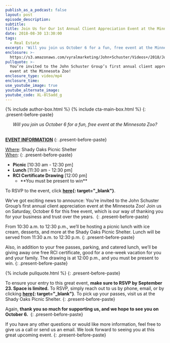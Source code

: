 ```yaml
---
publish_as_a_podcast: false
layout: post
episode_description:
subtitle:
title: Join Us for Our 1st Annual Client Appreciation Event at the Minnesota Zoo
date: 2018-08-30 13:30:00
tags:
  - Real Estate
excerpt: 'Will you join us October 6 for a fun, free event at the Minnesota Zoo?'
enclosure: >-
  https://s3.amazonaws.com/vyralmarketing/John+Schuster/Videos+/2018/John+Schuster+Group-+Zoo.mp4
pullquote: >-
  You’re invited to the John Schuster Group’s first annual client appreciation
  event at the Minnesota Zoo!
enclosure_type: video/mp4
enclosure_time:
use_youtube_image: true
youtube_alternate_image:
youtube_code: XL-8l5add_g
---
```


{% include author-box.html %}
{% include cta-main-box.html %}
{: .present-before-paste}

<center><em>Will you join us October 6 for a fun, free event at the Minnesota Zoo?</em></center>

<center>&nbsp;</center>

<u><strong>EVENT INFORMATION</strong></u>
{: .present-before-paste}

<u>Where</u>: Shady Oaks Picnic Shelter<br><u>When</u>:
{: .present-before-paste}

* **Picnic** [10:30 am - 12:30 pm] &nbsp;
* **Lunch** [11:30 am - 12:30 pm]&nbsp;
* **RCI Certificate Drawing** [12:00 pm]
  * \*\*You must be present to win\*\*

To RSVP to the event, click **[here](http://www.johnschustergroup.com/zoo.php){: target="_blank"}**.

We’ve got exciting news to announce: You’re invited to the John Schuster Group’s first annual client appreciation event at the Minnesota Zoo! Join us on Saturday, October 6 for this free event, which is our way of thanking you for your business and trust over the years.&nbsp;
{: .present-before-paste}

From 10:30 a.m. to 12:30 p.m., we’ll be hosting a picnic lunch with ice cream, desserts, and more at the Shady Oaks Picnic Shelter. Lunch will be served from 11:30 a.m. to 12:30 p.m.
{: .present-before-paste}

Also, in addition to your free passes, parking, and catered lunch, we’ll be giving away one free RCI certificate, good for a one-week vacation for you and your family. The drawing is at 12:00 p.m., and you must be present to win.
{: .present-before-paste}

{% include pullquote.html %}
{: .present-before-paste}

To ensure your entry to this great event, **make sure to RSVP by September 23. Space is limited.** To RSVP, simply reach out to us by phone, email, or by clicking **[here](http://www.johnschustergroup.com/zoo.php){: target="_blank"}**. To pick up your passes, visit us at the Shady Oaks Picnic Shelter.
{: .present-before-paste}

Again, **thank you so much for supporting us, and we hope to see you on October 6.&nbsp;**
{: .present-before-paste}

If you have any other questions or would like more information, feel free to give us a call or send us an email. We look forward to seeing you at this great upcoming event.
{: .present-before-paste}